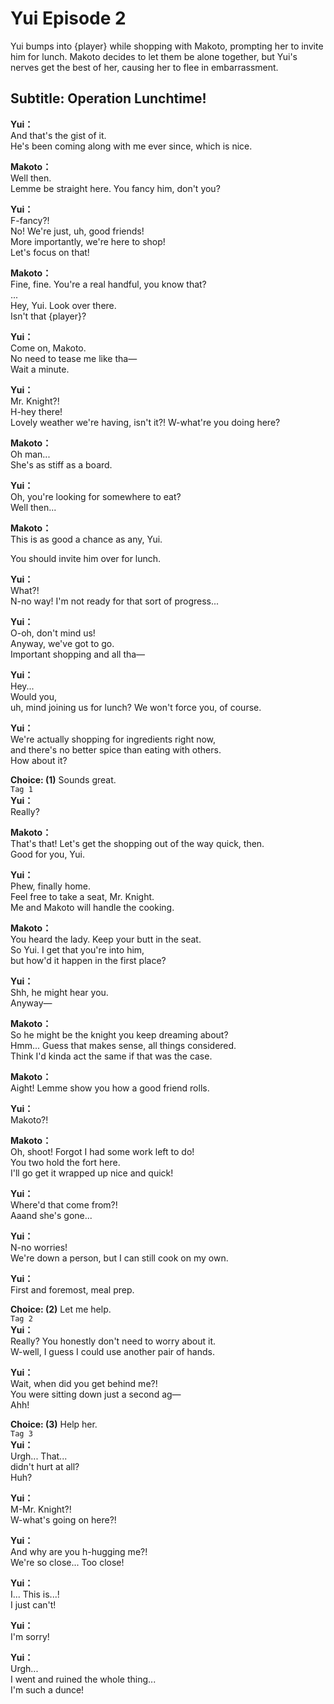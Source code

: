 # Yui Episode 2
Yui bumps into {player} while shopping with Makoto, prompting her to invite him for lunch. Makoto decides to let them be alone together, but Yui's nerves get the best of her, causing her to flee in embarrassment.
  
## Subtitle: Operation Lunchtime!
  
**Yui：**  
And that's the gist of it.  
He's been coming along with me ever since, which is nice.  
  
**Makoto：**  
Well then.  
Lemme be straight here. You fancy him, don't you?  
  
**Yui：**  
F-fancy?!  
No! We're just, uh, good friends!  
More importantly, we're here to shop!  
 Let's focus on that!  
  
**Makoto：**  
Fine, fine. You're a real handful, you know that?  
...  
Hey, Yui. Look over there.  
Isn't that {player}?  
  
**Yui：**  
Come on, Makoto.  
No need to tease me like tha—  
Wait a minute.  
  
**Yui：**  
Mr. Knight?!  
H-hey there!  
Lovely weather we're having, isn't it?! W-what're you doing here?  
  
**Makoto：**  
Oh man...  
She's as stiff as a board.  
  
**Yui：**  
Oh, you're looking for somewhere to eat?  
Well then...  
  
**Makoto：**  
This is as good a chance as any, Yui.  
  
You should invite him over for lunch.  
  
**Yui：**  
What?!  
N-no way! I'm not ready for that sort of progress...  
  
**Yui：**  
O-oh, don't mind us!  
Anyway, we've got to go.  
Important shopping and all tha—  
  
**Yui：**  
Hey...  
Would you,  
uh, mind joining us for lunch? We won't force you, of course.  
  
**Yui：**  
We're actually shopping for ingredients right now,  
and there's no better spice than eating with others.  
How about it?  
  
**Choice: (1)**  Sounds great.  
`Tag 1`  
**Yui：**  
Really?  
  
**Makoto：**  
That's that! Let's get the shopping out of the way quick, then.  
Good for you, Yui.  
  
**Yui：**  
Phew, finally home.  
Feel free to take a seat, Mr. Knight.  
Me and Makoto will handle the cooking.  
  
**Makoto：**  
You heard the lady. Keep your butt in the seat.  
So Yui. I get that you're into him,  
but how'd it happen in the first place?  
  
**Yui：**  
Shh, he might hear you.  
Anyway—  
  
**Makoto：**  
So he might be the knight you keep dreaming about?  
Hmm... Guess that makes sense, all things considered.  
Think I'd kinda act the same if that was the case.  
  
**Makoto：**  
Aight! Lemme show you how a good friend rolls.  
  
**Yui：**  
Makoto?!  
  
**Makoto：**  
Oh, shoot! Forgot I had some work left to do!  
You two hold the fort here.  
I'll go get it wrapped up nice and quick!  
  
**Yui：**  
Where'd that come from?!  
Aaand she's gone...  
  
**Yui：**  
N-no worries!  
We're down a person, but I can still cook on my own.  
  
**Yui：**  
First and foremost, meal prep.  
  
**Choice: (2)**  Let me help.  
`Tag 2`  
**Yui：**  
Really? You honestly don't need to worry about it.  
W-well, I guess I could use another pair of hands.  
  
**Yui：**  
Wait, when did you get behind me?!  
You were sitting down just a second ag—  
Ahh!  
  
**Choice: (3)**  Help her.  
`Tag 3`  
**Yui：**  
Urgh... That...  
didn't hurt at all?  
Huh?  
  
**Yui：**  
M-Mr. Knight?!  
W-what's going on here?!  
  
**Yui：**  
And why are you h-hugging me?!  
We're so close... Too close!  
  
**Yui：**  
I... This is...!  
I just can't!  
  
**Yui：**  
I'm sorry!  
  
**Yui：**  
Urgh...  
I went and ruined the whole thing...  
I'm such a dunce!  
